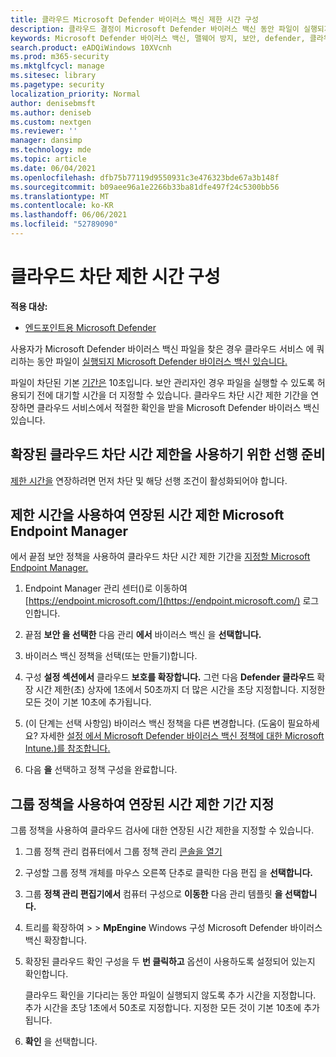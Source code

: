 ```yaml
---
title: 클라우드 Microsoft Defender 바이러스 백신 제한 시간 구성
description: 클라우드 결정이 Microsoft Defender 바이러스 백신 동안 파일이 실행되지 못하도록 차단하는 기간을 구성할 수 있습니다.
keywords: Microsoft Defender 바이러스 백신, 맬웨어 방지, 보안, defender, 클라우드, 시간 제한, 차단, 기간, 초
search.product: eADQiWindows 10XVcnh
ms.prod: m365-security
ms.mktglfcycl: manage
ms.sitesec: library
ms.pagetype: security
localization_priority: Normal
author: denisebmsft
ms.author: deniseb
ms.custom: nextgen
ms.reviewer: ''
manager: dansimp
ms.technology: mde
ms.topic: article
ms.date: 06/04/2021
ms.openlocfilehash: dfb75b77119d9550931c3e476323bde67a3b148f
ms.sourcegitcommit: b09aee96a1e2266b33ba81dfe497f24c5300bb56
ms.translationtype: MT
ms.contentlocale: ko-KR
ms.lasthandoff: 06/06/2021
ms.locfileid: "52789090"
---
```

# <a name="configure-the-cloud-block-timeout-period"></a>클라우드 차단 제한 시간 구성

**적용 대상:**

- [엔드포인트용 Microsoft Defender](/microsoft-365/security/defender-endpoint/)

사용자가 Microsoft Defender 바이러스 백신 파일을 찾은 경우 클라우드 서비스 에 쿼리하는 동안 파일이 [실행되지 Microsoft Defender 바이러스 백신 있습니다.](cloud-protection-microsoft-defender-antivirus.md)

파일이 차단된 기본 [기간은](configure-block-at-first-sight-microsoft-defender-antivirus.md) 10초입니다. 보안 관리자인 경우 파일을 실행할 수 있도록 허용되기 전에 대기할 시간을 더 지정할 수 있습니다. 클라우드 차단 시간 제한 기간을 연장하면 클라우드 서비스에서 적절한 확인을 받을 Microsoft Defender 바이러스 백신 있습니다.

## <a name="prerequisites-to-use-the-extended-cloud-block-timeout"></a>확장된 클라우드 차단 시간 제한을 사용하기 위한 선행 준비

[제한 시간을](configure-block-at-first-sight-microsoft-defender-antivirus.md) 연장하려면 먼저 차단 및 해당 선행 조건이 활성화되어야 합니다.

## <a name="specify-the-extended-timeout-period-using-microsoft-endpoint-manager"></a>제한 시간을 사용하여 연장된 시간 제한 Microsoft Endpoint Manager

에서 끝점 보안 정책을 사용하여 클라우드 차단 시간 제한 기간을 [지정할 Microsoft Endpoint Manager.](/mem/intune/protect/endpoint-security-policy)

1. Endpoint Manager 관리 센터()로 이동하여 [https://endpoint.microsoft.com/](https://endpoint.microsoft.com/) 로그인합니다.

2. 끝점 **보안 을 선택한** 다음 관리 **에서** 바이러스 백신 을 **선택합니다.**

3. 바이러스 백신 정책을 선택(또는 만들기)합니다.

4. 구성 **설정 섹션에서** 클라우드 **보호를 확장합니다.** 그런 다음 **Defender 클라우드** 확장 시간 제한(초) 상자에 1초에서 50초까지 더 많은 시간을 초당 지정합니다. 지정한 모든 것이 기본 10초에 추가됩니다.

5. (이 단계는 선택 사항임) 바이러스 백신 정책을 다른 변경합니다. (도움이 필요하세요? 자세한 [설정 에서 Microsoft Defender 바이러스 백신 정책에 대한 Microsoft Intune.)를 참조합니다.](/mem/intune/protect/antivirus-microsoft-defender-settings-windows)

6. 다음 **을** 선택하고 정책 구성을 완료합니다.

## <a name="specify-the-extended-timeout-period-using-group-policy"></a>그룹 정책을 사용하여 연장된 시간 제한 기간 지정

그룹 정책을 사용하여 클라우드 검사에 대한 연장된 시간 제한을 지정할 수 있습니다.

1. 그룹 정책 관리 컴퓨터에서 그룹 정책 관리 [콘솔을 열기](/previous-versions/windows/it-pro/windows-server-2008-R2-and-2008/cc731212(v=ws.11))

2. 구성할 그룹 정책 개체를 마우스 오른쪽 단추로 클릭한 다음 편집 을 **선택합니다.**

3. 그룹 **정책 관리 편집기에서** 컴퓨터 구성으로 **이동한** 다음 관리 템플릿 **을 선택합니다.**

3. 트리를 확장하여   >    >  **MpEngine** Windows 구성 Microsoft Defender 바이러스 백신 확장합니다.

4. 확장된 클라우드 확인 구성을 두 **번 클릭하고** 옵션이 사용하도록 설정되어 있는지 확인합니다. 

   클라우드 확인을 기다리는 동안 파일이 실행되지 않도록 추가 시간을 지정합니다. 추가 시간을 초당 1초에서 50초로 지정합니다. 지정한 모든 것이 기본 10초에 추가됩니다.

5. **확인** 을 선택합니다.

 